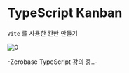 # TypeScript Kanban

`Vite` 를 사용한 칸반 만들기

![0](https://user-images.githubusercontent.com/110772094/210953525-601164c1-3ffa-4735-a539-9910a9d83e60.PNG)


-Zerobase TypeScript 강의 중..-
